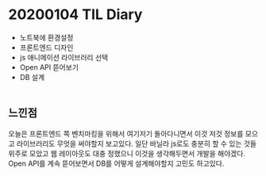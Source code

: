 # 20200104 TIL Diary
- 노트북에 환경설정
- 프론트엔드 디자인
- js 애니메이션 라이브러리 선택
- Open API 뜯어보기
- DB 설계
 <br><br>

## **느낀점** <br>
오늘은 프론트엔드 쪽 벤치마킹을 위해서 여기저기 돌아다니면서 이것 저것 정보를 모으고 라이브러리도 무엇을 써야할지 보고있다. 일단 바닐라 js로도 충분히 할 수 있는 것들 위주로 모았고 웹 레이아웃도 대충 정했으니 이것을 생각해두면서 개발을 해야겠다. Open API를 계속 뜯어보면서 DB를 어떻게 설계해야할지 고민도 하고있다.
